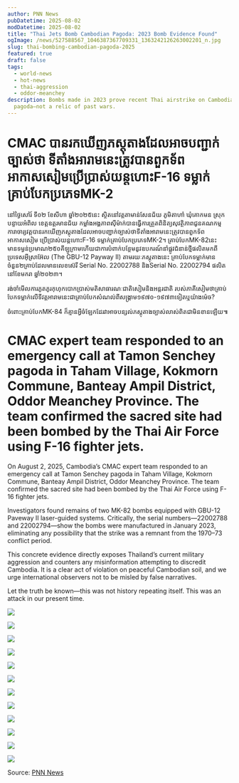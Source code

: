 ```yaml
---
author: PNN News
pubDatetime: 2025-08-02
modDatetime: 2025-08-02
title: "Thai Jets Bomb Cambodian Pagoda: 2023 Bomb Evidence Found"
ogImage: /news/527588567_1046387367709331_1363242126263002201_n.jpg
slug: thai-bombing-cambodian-pagoda-2025
featured: true
draft: false
tags:
  - world-news
  - hot-news
  - thai-aggression
  - oddor-meanchey
description: Bombs made in 2023 prove recent Thai airstrike on Cambodian
  pagoda—not a relic of past wars.
---
```

# CMAC បានរកឃើញភស្តុតាងដែលអាចបញ្ជាក់ច្បាស់ថា​ ទីតាំងអារាមនេះត្រូវបានពួកទ័ពអាកាសសៀម​ ប្រើប្រាស់យន្តហោះF-16 ទម្លាក់គ្រាប់បែកប្រភេទMK-2

នៅថ្ងៃសៅរ៍​ ទី០២​ ខែសីហា​ ឆ្នាំ២០២៥​នេះ​ ស្ថិតនៅវត្តតាមាន់សែនជ័យ ភូមិតាហាំ ឃុំគោកមន ស្រុកបន្ទាយអំពិល​ ខេត្តឧត្តរមានជ័យ កម្លាំងអង្គភាពសុីម៉ាក់​ បានធ្វេីការត្រួតពិនិត្យសុវត្ថិភាពជូនគណកម្មការាចារ្យវត្តបានរកឃេីញភស្តុតាងដែលអាចបញ្ជាក់ច្បាស់ថា​ ទីតាំងអារាមនេះត្រូវបានពួកទ័ពអាកាសសៀម​ ប្រេីប្រាស់យន្តហោះF-16 ទម្លាក់គ្រាប់បែកប្រភេទMK-2។ គ្រាប់បែកMK-82នេះ​ មានទម្ងន់ប្រមាណ២៥០គីឡូក្រាម​ ហេីយជាការបំពាក់បន្ថែមនូវឧបករណ៍នាំផ្លូវជំនាន់ថ្មីផលិតមកពីប្រទេសអុីស្រាអ៊ែល​ (The GBU-12 Payway II) តាមរយៈភស្តុតាង​នេះ​ គ្រាប់បែកទម្លាក់មានចំនួន២គ្រាប់ដែលមានលេខស៊េរី​ Serial No. 22002788 និងSerial No. 22002794 ផលិតនៅខែមករា​ ឆ្នាំ២០២៣។

រង់ចាំមេីលការភូតភូរកុហុកបោកប្រាស់មតិសាធារណៈជាតិសៀ​មនិងអន្តរជាតិ​ របស់ភាគីសៀម​ ថា​គ្រាប់បែកទម្លាក់លេីទីវត្តអារាមនេះ​ ជាគ្រាប់បែកសំណល់ពីសង្គ្រាម១៩៧០-១៩៧៣ទៀតឬយ៉ាងម៉េច? 

ចំពោះគ្រាប់បែកMK-84 ក៏គ្មានអ្វីចំឡែកដែរ​ វាអាចបន្សល់ភស្តុតាងច្បាស់លាស់ពិតជាមិនខានឡេីយ​៕

# CMAC expert team responded to an emergency call at Tamon Senchey pagoda in Taham Village, Kokmorn Commune, Banteay Ampil District, Oddor Meanchey Province. The team confirmed the sacred site had been bombed by the Thai Air Force using F-16 fighter jets.

On August 2, 2025, Cambodia’s CMAC expert team responded to an emergency call at Tamon Senchey pagoda in Taham Village, Kokmorn Commune, Banteay Ampil District, Oddor Meanchey Province. The team confirmed the sacred site had been bombed by the Thai Air Force using F-16 fighter jets.

Investigators found remains of two MK-82 bombs equipped with GBU-12 Paveway II laser-guided systems. Critically, the serial numbers—22002788 and 22002794—show the bombs were manufactured in January 2023, eliminating any possibility that the strike was a remnant from the 1970–73 conflict period.

This concrete evidence directly exposes Thailand’s current military aggression and counters any misinformation attempting to discredit Cambodia. It is a clear act of violation on peaceful Cambodian soil, and we urge international observers not to be misled by false narratives.

Let the truth be known—this was not history repeating itself. This was an attack in our present time.

![](/news/527588567_1046387367709331_1363242126263002201_n.jpg)

![](/news/525252626_1046387394375995_7055129711123872518_n.jpg)

![](/news/527027950_1046387471042654_2678761892176241685_n.jpg)

![](/news/526718732_1046387307709337_5200721217723970900_n.jpg)

![](/news/526591374_1046387321042669_7308048100687454183_n.jpg)

![](/news/526419273_1046387317709336_2793884549400635334_n.jpg)

![](/news/525760561_1046387487709319_7609019850857022911_n.jpg)

![](/news/515436592_1046387521042649_3099918756642077734_n.jpg)

![](/news/525969964_1046387424375992_771016342855603602_n.jpg)

![](/news/526029622_1046387347709333_4364537819217320518_n.jpg)

![](/news/525248931_1046387261042675_4655470865573441651_n.jpg)

![](/news/525941055_1046387251042676_5230072804638490480_n.jpg)

  
  
Source: [PNN News](https://www.facebook.com/share/16mrJxLWHA/)